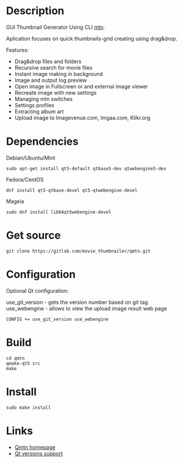 Description
============

GUI Thumbnail Generator Using CLI [mtn](https://gitlab.com/movie_thumbnailer/mtn/wikis/home/).

Aplication focuses on quick thumbnails-grid creating using drag&drop.

Features:
- Drag&drop files and folders
- Recursive search for movie files
- Instant image making in background
- Image and output log preview
- Open image in Fullscreen or and external image viewer
- Recreate image with new settings
- Managing mtn switches
- Settings profiles
- Extracting album art
- Upload image to Imagevenue.com, Imgaa.com, Klikr.org


Dependencies
============
Debian/Ubuntu/Mint

    sudo apt-get install qt5-default qtbase5-dev qtwebengine5-dev

Fedora/CentOS

    dnf install qt5-qtbase-devel qt5-qtwebengine-devel

Mageia

    sudo dnf install lib64qt5webengine-devel

Get source
==========

    git clone https://gitlab.com/movie_thumbnailer/qmtn.git


Configuration
=============
Optional Qt configuration:

use_git_version - gets the version number based on git tag  
use_webengine - allows to view the upload image result web page  

    CONFIG += use_git_version use_webengine

Build
=====
    cd qmtn
    qmake-qt5 src
    make


Install
=======
    sudo make install

Links
=====
* [Qmtn homepage](https://gitlab.com/movie_thumbnailer/qmtn/wikis)
* [Qt versions support](https://en.wikipedia.org/wiki/Qt_version_history)
